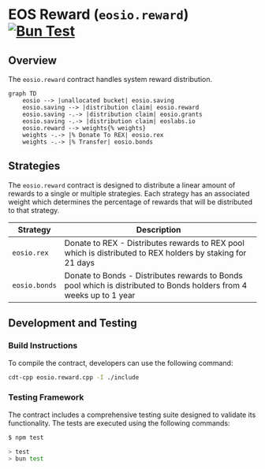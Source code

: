 # EOS Reward (`eosio.reward`) [![Bun Test](https://github.com/eosnetworkfoundation/eosio.reward/actions/workflows/test.yml/badge.svg)](https://github.com/eosnetworkfoundation/eosio.reward/actions/workflows/test.yml)

## Overview

The `eosio.reward` contract handles system reward distribution.

```mermaid
graph TD
    eosio --> |unallocated bucket| eosio.saving
    eosio.saving --> |distribution claim| eosio.reward
    eosio.saving -.-> |distribution claim| eosio.grants
    eosio.saving -.-> |distribution claim| eoslabs.io
    eosio.reward --> weights{% weights}
    weights -.-> |% Donate To REX| eosio.rex
    weights -.-> |% Transfer| eosio.bonds
```

## Strategies

The `eosio.reward` contract is designed to distribute a linear amount of rewards to a single or multiple strategies. Each strategy has an associated weight which determines the percentage of rewards that will be distributed to that strategy.

| Strategy      | Description |
| ------------- | ----------- |
| `eosio.rex` | Donate to REX - Distributes rewards to REX pool which is distributed to REX holders by staking for 21 days |
| `eosio.bonds` | Donate to Bonds - Distributes rewards to Bonds pool which is distributed to Bonds holders from 4 weeks up to 1 year |



## Development and Testing

### Build Instructions

To compile the contract, developers can use the following command:

```sh
cdt-cpp eosio.reward.cpp -I ./include
```

### Testing Framework

The contract includes a comprehensive testing suite designed to validate its functionality. The tests are executed using the following commands:

```sh
$ npm test

> test
> bun test
```
